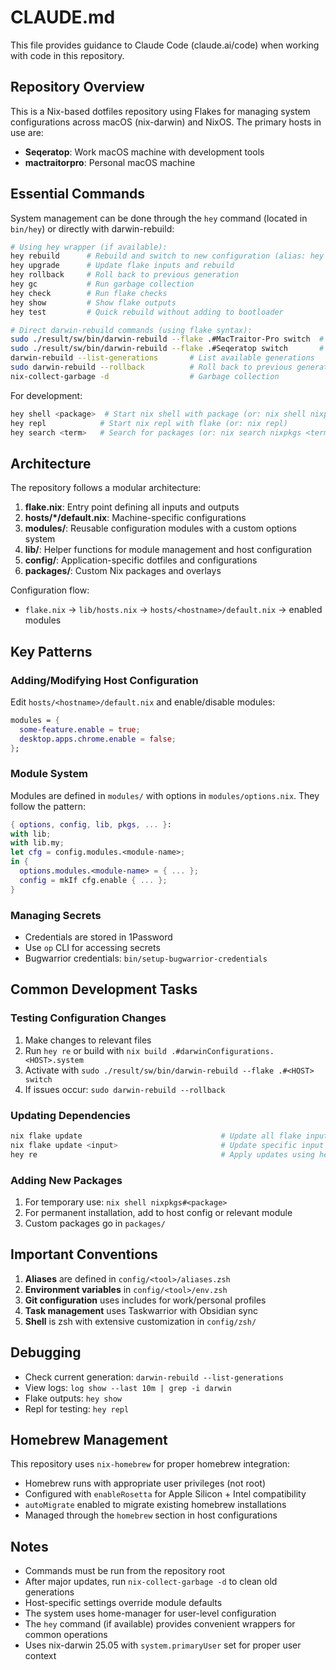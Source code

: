 # CLAUDE.md

This file provides guidance to Claude Code (claude.ai/code) when working with code in this repository.

## Repository Overview

This is a Nix-based dotfiles repository using Flakes for managing system configurations across macOS (nix-darwin) and NixOS. The primary hosts in use are:
- **Seqeratop**: Work macOS machine with development tools
- **mactraitorpro**: Personal macOS machine

## Essential Commands

System management can be done through the `hey` command (located in `bin/hey`) or directly with darwin-rebuild:

```bash
# Using hey wrapper (if available):
hey rebuild      # Rebuild and switch to new configuration (alias: hey re)
hey upgrade      # Update flake inputs and rebuild
hey rollback     # Roll back to previous generation
hey gc           # Run garbage collection
hey check        # Run flake checks
hey show         # Show flake outputs
hey test         # Quick rebuild without adding to bootloader

# Direct darwin-rebuild commands (using flake syntax):
sudo ./result/sw/bin/darwin-rebuild --flake .#MacTraitor-Pro switch  # Rebuild and switch
sudo ./result/sw/bin/darwin-rebuild --flake .#Seqeratop switch       # For Seqeratop host
darwin-rebuild --list-generations       # List available generations
sudo darwin-rebuild --rollback          # Roll back to previous generation
nix-collect-garbage -d                  # Garbage collection
```

For development:
```bash
hey shell <package>  # Start nix shell with package (or: nix shell nixpkgs#<package>)
hey repl            # Start nix repl with flake (or: nix repl)
hey search <term>   # Search for packages (or: nix search nixpkgs <term>)
```

## Architecture

The repository follows a modular architecture:

1. **flake.nix**: Entry point defining all inputs and outputs
2. **hosts/*/default.nix**: Machine-specific configurations
3. **modules/**: Reusable configuration modules with a custom options system
4. **lib/**: Helper functions for module management and host configuration
5. **config/**: Application-specific dotfiles and configurations
6. **packages/**: Custom Nix packages and overlays

Configuration flow:
- `flake.nix` → `lib/hosts.nix` → `hosts/<hostname>/default.nix` → enabled modules

## Key Patterns

### Adding/Modifying Host Configuration
Edit `hosts/<hostname>/default.nix` and enable/disable modules:
```nix
modules = {
  some-feature.enable = true;
  desktop.apps.chrome.enable = false;
};
```

### Module System
Modules are defined in `modules/` with options in `modules/options.nix`. They follow the pattern:
```nix
{ options, config, lib, pkgs, ... }:
with lib;
with lib.my;
let cfg = config.modules.<module-name>;
in {
  options.modules.<module-name> = { ... };
  config = mkIf cfg.enable { ... };
}
```

### Managing Secrets
- Credentials are stored in 1Password
- Use `op` CLI for accessing secrets
- Bugwarrior credentials: `bin/setup-bugwarrior-credentials`

## Common Development Tasks

### Testing Configuration Changes
1. Make changes to relevant files
2. Run `hey re` or build with `nix build .#darwinConfigurations.<HOST>.system`
3. Activate with `sudo ./result/sw/bin/darwin-rebuild --flake .#<HOST> switch`
4. If issues occur: `sudo darwin-rebuild --rollback`

### Updating Dependencies
```bash
nix flake update                               # Update all flake inputs
nix flake update <input>                       # Update specific input
hey re                                         # Apply updates using hey wrapper
```

### Adding New Packages
1. For temporary use: `nix shell nixpkgs#<package>`
2. For permanent installation, add to host config or relevant module
3. Custom packages go in `packages/`

## Important Conventions

1. **Aliases** are defined in `config/<tool>/aliases.zsh`
2. **Environment variables** in `config/<tool>/env.zsh`
3. **Git configuration** uses includes for work/personal profiles
4. **Task management** uses Taskwarrior with Obsidian sync
5. **Shell** is zsh with extensive customization in `config/zsh/`

## Debugging

- Check current generation: `darwin-rebuild --list-generations`
- View logs: `log show --last 10m | grep -i darwin`
- Flake outputs: `hey show`
- Repl for testing: `hey repl`

## Homebrew Management

This repository uses `nix-homebrew` for proper homebrew integration:
- Homebrew runs with appropriate user privileges (not root)
- Configured with `enableRosetta` for Apple Silicon + Intel compatibility
- `autoMigrate` enabled to migrate existing homebrew installations
- Managed through the `homebrew` section in host configurations

## Notes

- Commands must be run from the repository root
- After major updates, run `nix-collect-garbage -d` to clean old generations
- Host-specific settings override module defaults
- The system uses home-manager for user-level configuration
- The `hey` command (if available) provides convenient wrappers for common operations
- Uses nix-darwin 25.05 with `system.primaryUser` set for proper user context